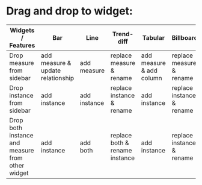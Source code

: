 # Drag and drop to widget:

| Widgets / Features | Bar | Line | Trend-diff | Tabular | Billboard | Solid Gauge | Sankey  | Geo Map
|--------------------|-----|------|------------|---------|-----------|-------------|---------|---------|
| Drop measure from sidebar | add measure & update relationship | add measure | replace measure & rename | add measure & add column | replace measure & rename | replace measure & rename | not supported | replace measure & rename
| Drop instance from sidebar | add instance | add instance | replace instance & rename | add instance | replace instance & rename | replace instance & rename | not supported | add instance & rename
| Drop both instance and measure from other widget | add instance | add both | replace both & rename instance | add instance | replace instance & rename | replace instance & rename | not supported | add instance & rename
